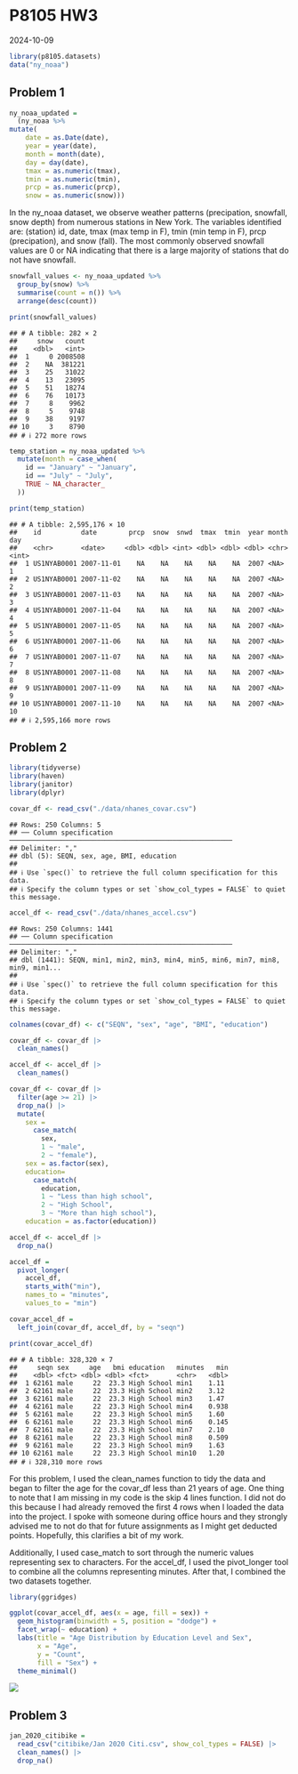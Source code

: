 P8105 HW3
================
2024-10-09

``` r
library(p8105.datasets)
data("ny_noaa")
```

## Problem 1

``` r
ny_noaa_updated = 
  (ny_noaa %>%
mutate(
    date = as.Date(date),
    year = year(date),
    month = month(date),
    day = day(date),  
    tmax = as.numeric(tmax),
    tmin = as.numeric(tmin),
    prcp = as.numeric(prcp),
    snow = as.numeric(snow)))
```

In the ny_noaa dataset, we observe weather patterns (precipation,
snowfall, snow depth) from numerous stations in New York. The variables
identified are: (station) id, date, tmax (max temp in F), tmin (min temp
in F), prcp (precipation), and snow (fall). The most commonly observed
snowfall values are 0 or NA indicating that there is a large majority of
stations that do not have snowfall.

``` r
snowfall_values <- ny_noaa_updated %>%
  group_by(snow) %>%
  summarise(count = n()) %>%
  arrange(desc(count))

print(snowfall_values)
```

    ## # A tibble: 282 × 2
    ##     snow   count
    ##    <dbl>   <int>
    ##  1     0 2008508
    ##  2    NA  381221
    ##  3    25   31022
    ##  4    13   23095
    ##  5    51   18274
    ##  6    76   10173
    ##  7     8    9962
    ##  8     5    9748
    ##  9    38    9197
    ## 10     3    8790
    ## # ℹ 272 more rows

``` r
temp_station = ny_noaa_updated %>%
  mutate(month = case_when(
    id == "January" ~ "January",
    id == "July" ~ "July",
    TRUE ~ NA_character_  
  )) 

print(temp_station)
```

    ## # A tibble: 2,595,176 × 10
    ##    id          date        prcp  snow  snwd  tmax  tmin  year month   day
    ##    <chr>       <date>     <dbl> <dbl> <int> <dbl> <dbl> <dbl> <chr> <int>
    ##  1 US1NYAB0001 2007-11-01    NA    NA    NA    NA    NA  2007 <NA>      1
    ##  2 US1NYAB0001 2007-11-02    NA    NA    NA    NA    NA  2007 <NA>      2
    ##  3 US1NYAB0001 2007-11-03    NA    NA    NA    NA    NA  2007 <NA>      3
    ##  4 US1NYAB0001 2007-11-04    NA    NA    NA    NA    NA  2007 <NA>      4
    ##  5 US1NYAB0001 2007-11-05    NA    NA    NA    NA    NA  2007 <NA>      5
    ##  6 US1NYAB0001 2007-11-06    NA    NA    NA    NA    NA  2007 <NA>      6
    ##  7 US1NYAB0001 2007-11-07    NA    NA    NA    NA    NA  2007 <NA>      7
    ##  8 US1NYAB0001 2007-11-08    NA    NA    NA    NA    NA  2007 <NA>      8
    ##  9 US1NYAB0001 2007-11-09    NA    NA    NA    NA    NA  2007 <NA>      9
    ## 10 US1NYAB0001 2007-11-10    NA    NA    NA    NA    NA  2007 <NA>     10
    ## # ℹ 2,595,166 more rows

## Problem 2

``` r
library(tidyverse)
library(haven)
library(janitor)
library(dplyr)

covar_df <- read_csv("./data/nhanes_covar.csv")
```

    ## Rows: 250 Columns: 5
    ## ── Column specification ────────────────────────────────────────────────────────
    ## Delimiter: ","
    ## dbl (5): SEQN, sex, age, BMI, education
    ## 
    ## ℹ Use `spec()` to retrieve the full column specification for this data.
    ## ℹ Specify the column types or set `show_col_types = FALSE` to quiet this message.

``` r
accel_df <- read_csv("./data/nhanes_accel.csv")
```

    ## Rows: 250 Columns: 1441
    ## ── Column specification ────────────────────────────────────────────────────────
    ## Delimiter: ","
    ## dbl (1441): SEQN, min1, min2, min3, min4, min5, min6, min7, min8, min9, min1...
    ## 
    ## ℹ Use `spec()` to retrieve the full column specification for this data.
    ## ℹ Specify the column types or set `show_col_types = FALSE` to quiet this message.

``` r
colnames(covar_df) <- c("SEQN", "sex", "age", "BMI", "education")

covar_df <- covar_df |>
  clean_names()

accel_df <- accel_df |> 
  clean_names()
```

``` r
covar_df <- covar_df |>
  filter(age >= 21) |>
  drop_na() |>
  mutate(
    sex = 
      case_match(
        sex, 
        1 ~ "male", 
        2 ~ "female"),
    sex = as.factor(sex),
    education= 
      case_match(
        education, 
        1 ~ "Less than high school", 
        2 ~ "High School",
        3 ~ "More than high school"), 
    education = as.factor(education))

accel_df <- accel_df |>
  drop_na()

accel_df = 
  pivot_longer(
    accel_df, 
    starts_with("min"),
    names_to = "minutes", 
    values_to = "min")

covar_accel_df = 
  left_join(covar_df, accel_df, by = "seqn")

print(covar_accel_df)
```

    ## # A tibble: 328,320 × 7
    ##     seqn sex     age   bmi education   minutes   min
    ##    <dbl> <fct> <dbl> <dbl> <fct>       <chr>   <dbl>
    ##  1 62161 male     22  23.3 High School min1    1.11 
    ##  2 62161 male     22  23.3 High School min2    3.12 
    ##  3 62161 male     22  23.3 High School min3    1.47 
    ##  4 62161 male     22  23.3 High School min4    0.938
    ##  5 62161 male     22  23.3 High School min5    1.60 
    ##  6 62161 male     22  23.3 High School min6    0.145
    ##  7 62161 male     22  23.3 High School min7    2.10 
    ##  8 62161 male     22  23.3 High School min8    0.509
    ##  9 62161 male     22  23.3 High School min9    1.63 
    ## 10 62161 male     22  23.3 High School min10   1.20 
    ## # ℹ 328,310 more rows

For this problem, I used the clean_names function to tidy the data and
began to filter the age for the covar_df less than 21 years of age. One
thing to note that I am missing in my code is the skip 4 lines function.
I did not do this because I had already removed the first 4 rows when I
loaded the data into the project. I spoke with someone during office
hours and they strongly advised me to not do that for future assignments
as I might get deducted points. Hopefully, this clarifies a bit of my
work.

Additionally, I used case_match to sort through the numeric values
representing sex to characters. For the accel_df, I used the
pivot_longer tool to combine all the columns representing minutes. After
that, I combined the two datasets together.

``` r
library(ggridges)

ggplot(covar_accel_df, aes(x = age, fill = sex)) + 
  geom_histogram(binwidth = 5, position = "dodge") + 
  facet_wrap(~ education) +
  labs(title = "Age Distribution by Education Level and Sex", 
       x = "Age", 
       y = "Count",
       fill = "Sex") +
  theme_minimal()
```

![](p8105_hw3_cjh2248_files/figure-gfm/unnamed-chunk-7-1.png)<!-- -->

## Problem 3

``` r
jan_2020_citibike = 
  read_csv("citibike/Jan 2020 Citi.csv", show_col_types = FALSE) |>
  clean_names() |>
  drop_na() 
```
